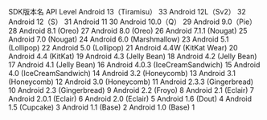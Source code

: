 SDK版本名	API Level
Android 13（Tiramisu）	33
Android 12L（Sv2）	32
Android 12（S）	31
Android 11	30
Android 10.0（Q）	29
Android 9.0（Pie）	28
Android 8.1 (Oreo)	27
Android 8.0 (Oreo)	26
Android 7.1.1 (Nougat)	25
Android 7.0 (Nougat)	24
Android 6.0 (Marshmallow)	23
Android 5.1 (Lollipop)	22
Android 5.0 (Lollipop)	21
Android 4.4W (KitKat Wear)	20
Android 4.4 (KitKat)	19
Android 4.3 (Jelly Bean)	18
Android 4.2 (Jelly Bean)	17
Android 4.1 (Jelly Bean)	16
Android 4.0.3 (IceCreamSandwich)	15
Android 4.0 (IceCreamSandwich)	14
Android 3.2 (Honeycomb)	13
Android 3.1 (Honeycomb)	12
Android 3.0 (Honeycomb)	11
Android 2.3.3 (Gingerbread)	10
Android 2.3 (Gingerbread)	9
Android 2.2 (Froyo)	8
Android 2.1 (Eclair)	7
Android 2.0.1 (Eclair)	6
Android 2.0 (Eclair)	5
Android 1.6 (Dout)	4
Android 1.5 (Cupcake)	3
Android 1.1 (Base)	2
Android 1.0 (Base)	1
